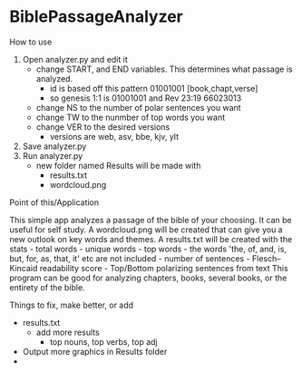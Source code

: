 # BiblePassageAnalyzer

How to use
 1) Open analyzer.py and edit it
    - change START, and END variables. This determines what passage is analyzed.
      - id is based off this pattern 01001001 [book,chapt,verse]
      - so genesis 1:1 is 01001001 and Rev 23:19 66023013
    - change NS to the number of polar sentences you want
    - change TW to the nunmber of top words you want
    - change VER to the desired versions
       - versions are web, asv, bbe, kjv, ylt
 2) Save analyzer.py
 3) Run analyzer.py
    - new folder named Results will be made with
        - results.txt
        - wordcloud.png
 
 
Point of this/Application

  This simple app analyzes a passage of the bible of your choosing. It can be useful for self study.
  A wordcloud.png will be created that can give you a new outlook on key words and themes.
  A results.txt will be created with the stats
      - total words
      - unique words
      - top words
         - the words 'the, of, and, is, but, for, as, that, it' etc are not included
      - number of sentences
      - Flesch–Kincaid readability score
      - Top/Bottom polarizing sentences from text
 This program can be good for analyzing chapters, books, several books, or the entirety of the bible.
 
 
 
 Things to fix, make better, or add
  
   - results.txt
       - add more results
           - top nouns, top verbs, top adj
   - Output more graphics in Results folder
   - 
